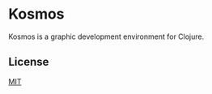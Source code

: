 # Kosmos

Kosmos is a graphic development environment for Clojure.

## License

[MIT](https://github.com/antonvolkoff/kosmos/blob/master/LICENSE.md)

